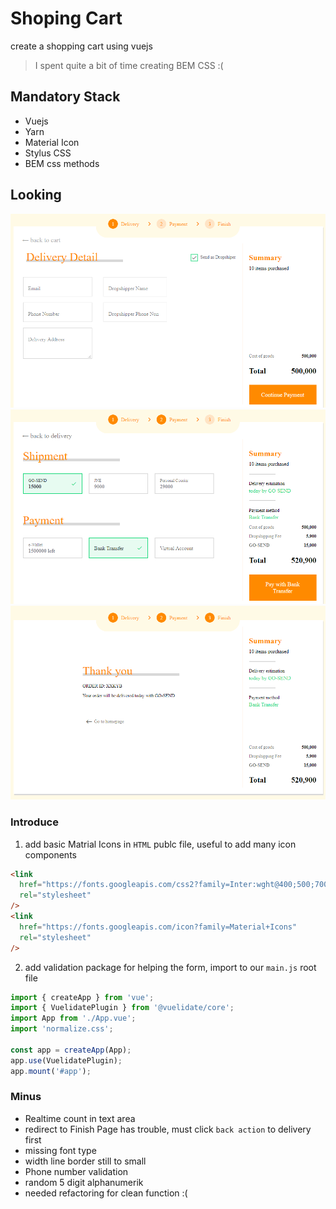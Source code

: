 # Shoping Cart

create a shopping cart using vuejs

> I spent quite a bit of time creating BEM CSS :(

## Mandatory Stack

- Vuejs
- Yarn
- Material Icon
- Stylus CSS
- BEM css methods

## Looking

![Delivery](./assetsrd/page1.png)
![Payment](./assetsrd/page2.png)
![Finished](./assetsrd/page3.png)

### Introduce

1. add basic Matrial Icons in `HTML` publc file, useful to add many icon components

```html
<link
  href="https://fonts.googleapis.com/css2?family=Inter:wght@400;500;700&family=Montserrat:wght@700&display=swap"
  rel="stylesheet"
/>
<link
  href="https://fonts.googleapis.com/icon?family=Material+Icons"
  rel="stylesheet"
/>
```

2. add validation package for helping the form, import to our `main.js` root file

```javascript
import { createApp } from 'vue';
import { VuelidatePlugin } from '@vuelidate/core';
import App from './App.vue';
import 'normalize.css';

const app = createApp(App);
app.use(VuelidatePlugin);
app.mount('#app');
```

### Minus

- Realtime count in text area
- redirect to Finish Page has trouble, must click `back action` to delivery first
- missing font type
- width line border still to small
- Phone number validation
- random 5 digit alphanumerik
- needed refactoring for clean function :(
